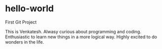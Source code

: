 # hello-world
First Git Project

This is Venkatesh. Alwasy curious about programming and coding. 
Enthusiastic to learn new things in a more logical way.
Highly excited to do wonders in the life.
